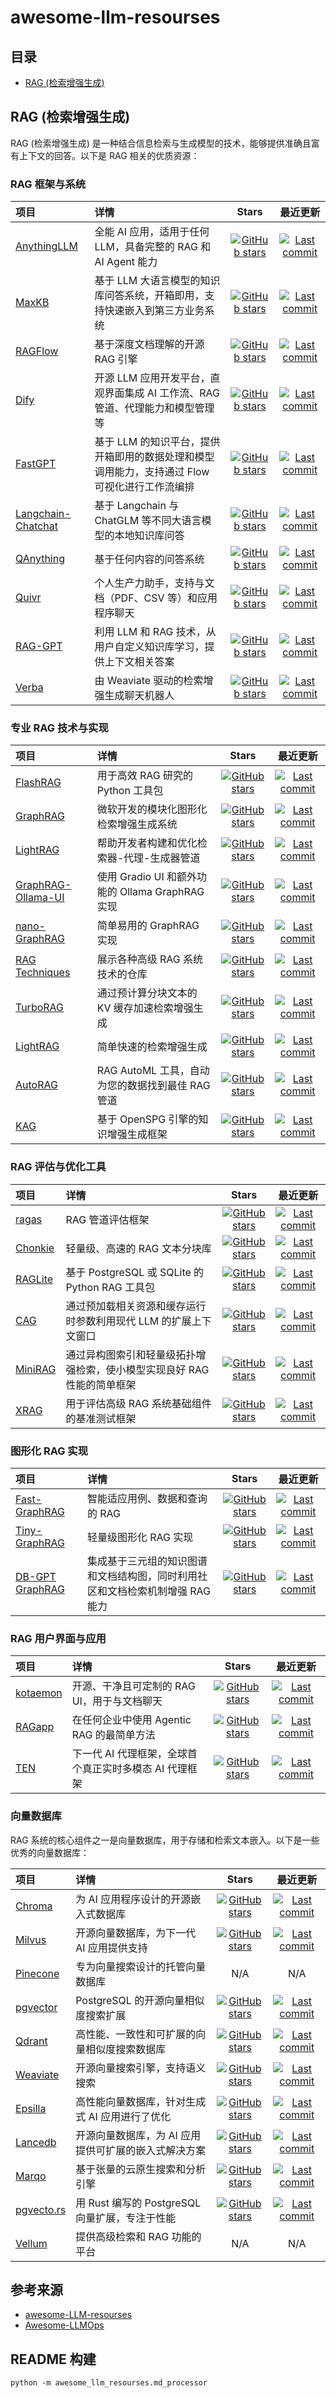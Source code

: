 # awesome-llm-resourses

## 目录

- [RAG (检索增强生成)](#rag-检索增强生成)

## RAG (检索增强生成)

RAG (检索增强生成) 是一种结合信息检索与生成模型的技术，能够提供准确且富有上下文的回答。以下是 RAG 相关的优质资源：



### RAG 框架与系统


| 项目 | 详情 | Stars | 最近更新 |
| :--- | :--- | :---: | :---: |
| [AnythingLLM](https://github.com/Mintplex-Labs/anything-llm) | 全能 AI 应用，适用于任何 LLM，具备完整的 RAG 和 AI Agent 能力 | [![GitHub stars](https://img.shields.io/github/stars/Mintplex-Labs/anything-llm.svg?style=flat-square)](https://github.com/Mintplex-Labs/anything-llm/stargazers) | [![Last commit](https://img.shields.io/github/last-commit/Mintplex-Labs/anything-llm.svg?style=flat-square)](https://github.com/Mintplex-Labs/anything-llm/commits) |
| [MaxKB](https://github.com/1Panel-dev/MaxKB) | 基于 LLM 大语言模型的知识库问答系统，开箱即用，支持快速嵌入到第三方业务系统 | [![GitHub stars](https://img.shields.io/github/stars/1Panel-dev/MaxKB.svg?style=flat-square)](https://github.com/1Panel-dev/MaxKB/stargazers) | [![Last commit](https://img.shields.io/github/last-commit/1Panel-dev/MaxKB.svg?style=flat-square)](https://github.com/1Panel-dev/MaxKB/commits) |
| [RAGFlow](https://github.com/infiniflow/ragflow) | 基于深度文档理解的开源 RAG 引擎 | [![GitHub stars](https://img.shields.io/github/stars/infiniflow/ragflow.svg?style=flat-square)](https://github.com/infiniflow/ragflow/stargazers) | [![Last commit](https://img.shields.io/github/last-commit/infiniflow/ragflow.svg?style=flat-square)](https://github.com/infiniflow/ragflow/commits) |
| [Dify](https://github.com/langgenius/dify) | 开源 LLM 应用开发平台，直观界面集成 AI 工作流、RAG 管道、代理能力和模型管理等 | [![GitHub stars](https://img.shields.io/github/stars/langgenius/dify.svg?style=flat-square)](https://github.com/langgenius/dify/stargazers) | [![Last commit](https://img.shields.io/github/last-commit/langgenius/dify.svg?style=flat-square)](https://github.com/langgenius/dify/commits) |
| [FastGPT](https://github.com/labring/FastGPT) | 基于 LLM 的知识平台，提供开箱即用的数据处理和模型调用能力，支持通过 Flow 可视化进行工作流编排 | [![GitHub stars](https://img.shields.io/github/stars/labring/FastGPT.svg?style=flat-square)](https://github.com/labring/FastGPT/stargazers) | [![Last commit](https://img.shields.io/github/last-commit/labring/FastGPT.svg?style=flat-square)](https://github.com/labring/FastGPT/commits) |
| [Langchain-Chatchat](https://github.com/chatchat-space/Langchain-Chatchat) | 基于 Langchain 与 ChatGLM 等不同大语言模型的本地知识库问答 | [![GitHub stars](https://img.shields.io/github/stars/chatchat-space/Langchain-Chatchat.svg?style=flat-square)](https://github.com/chatchat-space/Langchain-Chatchat/stargazers) | [![Last commit](https://img.shields.io/github/last-commit/chatchat-space/Langchain-Chatchat.svg?style=flat-square)](https://github.com/chatchat-space/Langchain-Chatchat/commits) |
| [QAnything](https://github.com/netease-youdao/QAnything) | 基于任何内容的问答系统 | [![GitHub stars](https://img.shields.io/github/stars/netease-youdao/QAnything.svg?style=flat-square)](https://github.com/netease-youdao/QAnything/stargazers) | [![Last commit](https://img.shields.io/github/last-commit/netease-youdao/QAnything.svg?style=flat-square)](https://github.com/netease-youdao/QAnything/commits) |
| [Quivr](https://github.com/QuivrHQ/quivr) | 个人生产力助手，支持与文档（PDF、CSV 等）和应用程序聊天 | [![GitHub stars](https://img.shields.io/github/stars/QuivrHQ/quivr.svg?style=flat-square)](https://github.com/QuivrHQ/quivr/stargazers) | [![Last commit](https://img.shields.io/github/last-commit/QuivrHQ/quivr.svg?style=flat-square)](https://github.com/QuivrHQ/quivr/commits) |
| [RAG-GPT](https://github.com/open-kf/rag-gpt) | 利用 LLM 和 RAG 技术，从用户自定义知识库学习，提供上下文相关答案 | [![GitHub stars](https://img.shields.io/github/stars/open-kf/rag-gpt.svg?style=flat-square)](https://github.com/open-kf/rag-gpt/stargazers) | [![Last commit](https://img.shields.io/github/last-commit/open-kf/rag-gpt.svg?style=flat-square)](https://github.com/open-kf/rag-gpt/commits) |
| [Verba](https://github.com/weaviate/Verba) | 由 Weaviate 驱动的检索增强生成聊天机器人 | [![GitHub stars](https://img.shields.io/github/stars/weaviate/Verba.svg?style=flat-square)](https://github.com/weaviate/Verba/stargazers) | [![Last commit](https://img.shields.io/github/last-commit/weaviate/Verba.svg?style=flat-square)](https://github.com/weaviate/Verba/commits) |


### 专业 RAG 技术与实现


| 项目 | 详情 | Stars | 最近更新 |
| :--- | :--- | :---: | :---: |
| [FlashRAG](https://github.com/RUC-NLPIR/FlashRAG) | 用于高效 RAG 研究的 Python 工具包 | [![GitHub stars](https://img.shields.io/github/stars/RUC-NLPIR/FlashRAG.svg?style=flat-square)](https://github.com/RUC-NLPIR/FlashRAG/stargazers) | [![Last commit](https://img.shields.io/github/last-commit/RUC-NLPIR/FlashRAG.svg?style=flat-square)](https://github.com/RUC-NLPIR/FlashRAG/commits) |
| [GraphRAG](https://github.com/microsoft/graphrag) | 微软开发的模块化图形化检索增强生成系统 | [![GitHub stars](https://img.shields.io/github/stars/microsoft/graphrag.svg?style=flat-square)](https://github.com/microsoft/graphrag/stargazers) | [![Last commit](https://img.shields.io/github/last-commit/microsoft/graphrag.svg?style=flat-square)](https://github.com/microsoft/graphrag/commits) |
| [LightRAG](https://github.com/SylphAI-Inc/LightRAG) | 帮助开发者构建和优化检索器-代理-生成器管道 | [![GitHub stars](https://img.shields.io/github/stars/SylphAI-Inc/LightRAG.svg?style=flat-square)](https://github.com/SylphAI-Inc/LightRAG/stargazers) | [![Last commit](https://img.shields.io/github/last-commit/SylphAI-Inc/LightRAG.svg?style=flat-square)](https://github.com/SylphAI-Inc/LightRAG/commits) |
| [GraphRAG-Ollama-UI](https://github.com/severian42/GraphRAG-Ollama-UI) | 使用 Gradio UI 和额外功能的 Ollama GraphRAG 实现 | [![GitHub stars](https://img.shields.io/github/stars/severian42/GraphRAG-Ollama-UI.svg?style=flat-square)](https://github.com/severian42/GraphRAG-Ollama-UI/stargazers) | [![Last commit](https://img.shields.io/github/last-commit/severian42/GraphRAG-Ollama-UI.svg?style=flat-square)](https://github.com/severian42/GraphRAG-Ollama-UI/commits) |
| [nano-GraphRAG](https://github.com/gusye1234/nano-graphrag) | 简单易用的 GraphRAG 实现 | [![GitHub stars](https://img.shields.io/github/stars/gusye1234/nano-graphrag.svg?style=flat-square)](https://github.com/gusye1234/nano-graphrag/stargazers) | [![Last commit](https://img.shields.io/github/last-commit/gusye1234/nano-graphrag.svg?style=flat-square)](https://github.com/gusye1234/nano-graphrag/commits) |
| [RAG Techniques](https://github.com/NirDiamant/RAG_Techniques) | 展示各种高级 RAG 系统技术的仓库 | [![GitHub stars](https://img.shields.io/github/stars/NirDiamant/RAG_Techniques.svg?style=flat-square)](https://github.com/NirDiamant/RAG_Techniques/stargazers) | [![Last commit](https://img.shields.io/github/last-commit/NirDiamant/RAG_Techniques.svg?style=flat-square)](https://github.com/NirDiamant/RAG_Techniques/commits) |
| [TurboRAG](https://github.com/MooreThreads/TurboRAG) | 通过预计算分块文本的 KV 缓存加速检索增强生成 | [![GitHub stars](https://img.shields.io/github/stars/MooreThreads/TurboRAG.svg?style=flat-square)](https://github.com/MooreThreads/TurboRAG/stargazers) | [![Last commit](https://img.shields.io/github/last-commit/MooreThreads/TurboRAG.svg?style=flat-square)](https://github.com/MooreThreads/TurboRAG/commits) |
| [LightRAG](https://github.com/HKUDS/LightRAG) | 简单快速的检索增强生成 | [![GitHub stars](https://img.shields.io/github/stars/HKUDS/LightRAG.svg?style=flat-square)](https://github.com/HKUDS/LightRAG/stargazers) | [![Last commit](https://img.shields.io/github/last-commit/HKUDS/LightRAG.svg?style=flat-square)](https://github.com/HKUDS/LightRAG/commits) |
| [AutoRAG](https://github.com/Marker-Inc-Korea/AutoRAG) | RAG AutoML 工具，自动为您的数据找到最佳 RAG 管道 | [![GitHub stars](https://img.shields.io/github/stars/Marker-Inc-Korea/AutoRAG.svg?style=flat-square)](https://github.com/Marker-Inc-Korea/AutoRAG/stargazers) | [![Last commit](https://img.shields.io/github/last-commit/Marker-Inc-Korea/AutoRAG.svg?style=flat-square)](https://github.com/Marker-Inc-Korea/AutoRAG/commits) |
| [KAG](https://github.com/OpenSPG/KAG) | 基于 OpenSPG 引擎的知识增强生成框架 | [![GitHub stars](https://img.shields.io/github/stars/OpenSPG/KAG.svg?style=flat-square)](https://github.com/OpenSPG/KAG/stargazers) | [![Last commit](https://img.shields.io/github/last-commit/OpenSPG/KAG.svg?style=flat-square)](https://github.com/OpenSPG/KAG/commits) |


### RAG 评估与优化工具


| 项目 | 详情 | Stars | 最近更新 |
| :--- | :--- | :---: | :---: |
| [ragas](https://github.com/explodinggradients/ragas) | RAG 管道评估框架 | [![GitHub stars](https://img.shields.io/github/stars/explodinggradients/ragas.svg?style=flat-square)](https://github.com/explodinggradients/ragas/stargazers) | [![Last commit](https://img.shields.io/github/last-commit/explodinggradients/ragas.svg?style=flat-square)](https://github.com/explodinggradients/ragas/commits) |
| [Chonkie](https://github.com/bhavnicksm/chonkie) | 轻量级、高速的 RAG 文本分块库 | [![GitHub stars](https://img.shields.io/github/stars/bhavnicksm/chonkie.svg?style=flat-square)](https://github.com/bhavnicksm/chonkie/stargazers) | [![Last commit](https://img.shields.io/github/last-commit/bhavnicksm/chonkie.svg?style=flat-square)](https://github.com/bhavnicksm/chonkie/commits) |
| [RAGLite](https://github.com/superlinear-ai/raglite) | 基于 PostgreSQL 或 SQLite 的 Python RAG 工具包 | [![GitHub stars](https://img.shields.io/github/stars/superlinear-ai/raglite.svg?style=flat-square)](https://github.com/superlinear-ai/raglite/stargazers) | [![Last commit](https://img.shields.io/github/last-commit/superlinear-ai/raglite.svg?style=flat-square)](https://github.com/superlinear-ai/raglite/commits) |
| [CAG](https://github.com/hhhuang/CAG) | 通过预加载相关资源和缓存运行时参数利用现代 LLM 的扩展上下文窗口 | [![GitHub stars](https://img.shields.io/github/stars/hhhuang/CAG.svg?style=flat-square)](https://github.com/hhhuang/CAG/stargazers) | [![Last commit](https://img.shields.io/github/last-commit/hhhuang/CAG.svg?style=flat-square)](https://github.com/hhhuang/CAG/commits) |
| [MiniRAG](https://github.com/HKUDS/MiniRAG) | 通过异构图索引和轻量级拓扑增强检索，使小模型实现良好 RAG 性能的简单框架 | [![GitHub stars](https://img.shields.io/github/stars/HKUDS/MiniRAG.svg?style=flat-square)](https://github.com/HKUDS/MiniRAG/stargazers) | [![Last commit](https://img.shields.io/github/last-commit/HKUDS/MiniRAG.svg?style=flat-square)](https://github.com/HKUDS/MiniRAG/commits) |
| [XRAG](https://github.com/DocAILab/XRAG) | 用于评估高级 RAG 系统基础组件的基准测试框架 | [![GitHub stars](https://img.shields.io/github/stars/DocAILab/XRAG.svg?style=flat-square)](https://github.com/DocAILab/XRAG/stargazers) | [![Last commit](https://img.shields.io/github/last-commit/DocAILab/XRAG.svg?style=flat-square)](https://github.com/DocAILab/XRAG/commits) |


### 图形化 RAG 实现


| 项目 | 详情 | Stars | 最近更新 |
| :--- | :--- | :---: | :---: |
| [Fast-GraphRAG](https://github.com/circlemind-ai/fast-graphrag) | 智能适应用例、数据和查询的 RAG | [![GitHub stars](https://img.shields.io/github/stars/circlemind-ai/fast-graphrag.svg?style=flat-square)](https://github.com/circlemind-ai/fast-graphrag/stargazers) | [![Last commit](https://img.shields.io/github/last-commit/circlemind-ai/fast-graphrag.svg?style=flat-square)](https://github.com/circlemind-ai/fast-graphrag/commits) |
| [Tiny-GraphRAG](https://github.com/limafang/tiny-graphrag) | 轻量级图形化 RAG 实现 | [![GitHub stars](https://img.shields.io/github/stars/limafang/tiny-graphrag.svg?style=flat-square)](https://github.com/limafang/tiny-graphrag/stargazers) | [![Last commit](https://img.shields.io/github/last-commit/limafang/tiny-graphrag.svg?style=flat-square)](https://github.com/limafang/tiny-graphrag/commits) |
| [DB-GPT GraphRAG](https://github.com/eosphoros-ai/DB-GPT/tree/main/dbgpt/storage/knowledge_graph) | 集成基于三元组的知识图谱和文档结构图，同时利用社区和文档检索机制增强 RAG 能力 | [![GitHub stars](https://img.shields.io/github/stars/eosphoros-ai/DB-GPT.svg?style=flat-square)](https://github.com/eosphoros-ai/DB-GPT/stargazers) | [![Last commit](https://img.shields.io/github/last-commit/eosphoros-ai/DB-GPT.svg?style=flat-square)](https://github.com/eosphoros-ai/DB-GPT/commits) |


### RAG 用户界面与应用


| 项目 | 详情 | Stars | 最近更新 |
| :--- | :--- | :---: | :---: |
| [kotaemon](https://github.com/Cinnamon/kotaemon) | 开源、干净且可定制的 RAG UI，用于与文档聊天 | [![GitHub stars](https://img.shields.io/github/stars/Cinnamon/kotaemon.svg?style=flat-square)](https://github.com/Cinnamon/kotaemon/stargazers) | [![Last commit](https://img.shields.io/github/last-commit/Cinnamon/kotaemon.svg?style=flat-square)](https://github.com/Cinnamon/kotaemon/commits) |
| [RAGapp](https://github.com/ragapp/ragapp) | 在任何企业中使用 Agentic RAG 的最简单方法 | [![GitHub stars](https://img.shields.io/github/stars/ragapp/ragapp.svg?style=flat-square)](https://github.com/ragapp/ragapp/stargazers) | [![Last commit](https://img.shields.io/github/last-commit/ragapp/ragapp.svg?style=flat-square)](https://github.com/ragapp/ragapp/commits) |
| [TEN](https://github.com/TEN-framework/ten_framework) | 下一代 AI 代理框架，全球首个真正实时多模态 AI 代理框架 | [![GitHub stars](https://img.shields.io/github/stars/TEN-framework/ten_framework.svg?style=flat-square)](https://github.com/TEN-framework/ten_framework/stargazers) | [![Last commit](https://img.shields.io/github/last-commit/TEN-framework/ten_framework.svg?style=flat-square)](https://github.com/TEN-framework/ten_framework/commits) |


### 向量数据库

RAG 系统的核心组件之一是向量数据库，用于存储和检索文本嵌入。以下是一些优秀的向量数据库：


| 项目 | 详情 | Stars | 最近更新 |
| :--- | :--- | :---: | :---: |
| [Chroma](https://github.com/chroma-core/chroma) | 为 AI 应用程序设计的开源嵌入式数据库 | [![GitHub stars](https://img.shields.io/github/stars/chroma-core/chroma.svg?style=flat-square)](https://github.com/chroma-core/chroma/stargazers) | [![Last commit](https://img.shields.io/github/last-commit/chroma-core/chroma.svg?style=flat-square)](https://github.com/chroma-core/chroma/commits) |
| [Milvus](https://github.com/milvus-io/milvus) | 开源向量数据库，为下一代 AI 应用提供支持 | [![GitHub stars](https://img.shields.io/github/stars/milvus-io/milvus.svg?style=flat-square)](https://github.com/milvus-io/milvus/stargazers) | [![Last commit](https://img.shields.io/github/last-commit/milvus-io/milvus.svg?style=flat-square)](https://github.com/milvus-io/milvus/commits) |
| [Pinecone](https://www.pinecone.io/) | 专为向量搜索设计的托管向量数据库 | N/A | N/A |
| [pgvector](https://github.com/pgvector/pgvector) | PostgreSQL 的开源向量相似度搜索扩展 | [![GitHub stars](https://img.shields.io/github/stars/pgvector/pgvector.svg?style=flat-square)](https://github.com/pgvector/pgvector/stargazers) | [![Last commit](https://img.shields.io/github/last-commit/pgvector/pgvector.svg?style=flat-square)](https://github.com/pgvector/pgvector/commits) |
| [Qdrant](https://github.com/qdrant/qdrant) | 高性能、一致性和可扩展的向量相似度搜索数据库 | [![GitHub stars](https://img.shields.io/github/stars/qdrant/qdrant.svg?style=flat-square)](https://github.com/qdrant/qdrant/stargazers) | [![Last commit](https://img.shields.io/github/last-commit/qdrant/qdrant.svg?style=flat-square)](https://github.com/qdrant/qdrant/commits) |
| [Weaviate](https://github.com/semi-technologies/weaviate) | 开源向量搜索引擎，支持语义搜索 | [![GitHub stars](https://img.shields.io/github/stars/semi-technologies/weaviate.svg?style=flat-square)](https://github.com/semi-technologies/weaviate/stargazers) | [![Last commit](https://img.shields.io/github/last-commit/semi-technologies/weaviate.svg?style=flat-square)](https://github.com/semi-technologies/weaviate/commits) |
| [Epsilla](https://github.com/epsilla-cloud/vectordb) | 高性能向量数据库，针对生成式 AI 应用进行了优化 | [![GitHub stars](https://img.shields.io/github/stars/epsilla-cloud/vectordb.svg?style=flat-square)](https://github.com/epsilla-cloud/vectordb/stargazers) | [![Last commit](https://img.shields.io/github/last-commit/epsilla-cloud/vectordb.svg?style=flat-square)](https://github.com/epsilla-cloud/vectordb/commits) |
| [Lancedb](https://github.com/lancedb/lancedb) | 开源向量数据库，为 AI 应用提供可扩展的嵌入式解决方案 | [![GitHub stars](https://img.shields.io/github/stars/lancedb/lancedb.svg?style=flat-square)](https://github.com/lancedb/lancedb/stargazers) | [![Last commit](https://img.shields.io/github/last-commit/lancedb/lancedb.svg?style=flat-square)](https://github.com/lancedb/lancedb/commits) |
| [Marqo](https://github.com/marqo-ai/marqo) | 基于张量的云原生搜索和分析引擎 | [![GitHub stars](https://img.shields.io/github/stars/marqo-ai/marqo.svg?style=flat-square)](https://github.com/marqo-ai/marqo/stargazers) | [![Last commit](https://img.shields.io/github/last-commit/marqo-ai/marqo.svg?style=flat-square)](https://github.com/marqo-ai/marqo/commits) |
| [pgvecto.rs](https://github.com/tensorchord/pgvecto.rs) | 用 Rust 编写的 PostgreSQL 向量扩展，专注于性能 | [![GitHub stars](https://img.shields.io/github/stars/tensorchord/pgvecto.rs.svg?style=flat-square)](https://github.com/tensorchord/pgvecto.rs/stargazers) | [![Last commit](https://img.shields.io/github/last-commit/tensorchord/pgvecto.rs.svg?style=flat-square)](https://github.com/tensorchord/pgvecto.rs/commits) |
| [Vellum](https://www.vellum.ai/products/retrieval) | 提供高级检索和 RAG 功能的平台 | N/A | N/A |




## 参考来源

- [awesome-LLM-resourses](https://github.com/WangRongsheng/awesome-LLM-resourses)
- [Awesome-LLMOps](https://github.com/tensorchord/Awesome-LLMOps)

## README 构建

```base
python -m awesome_llm_resourses.md_processor
```
